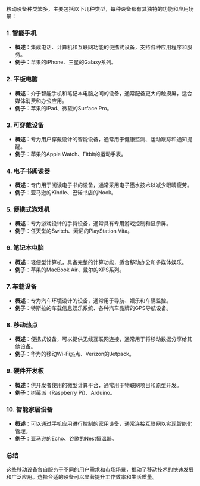 移动设备种类繁多，主要包括以下几种类型，每种设备都有其独特的功能和应用场景：

### 1. 智能手机
- **概述**：集成电话、计算机和互联网功能的便携式设备，支持各种应用程序和服务。
- **例子**：苹果的iPhone、三星的Galaxy系列。

### 2. 平板电脑
- **概述**：介于智能手机和笔记本电脑之间的设备，通常配备更大的触摸屏，适合媒体消费和办公应用。
- **例子**：苹果的iPad、微软的Surface Pro。

### 3. 可穿戴设备
- **概述**：专为用户穿戴设计的智能设备，通常用于健康监测、运动跟踪和通知提醒。
- **例子**：苹果的Apple Watch、Fitbit的运动手表。

### 4. 电子书阅读器
- **概述**：专门用于阅读电子书的设备，通常采用电子墨水技术以减少眼睛疲劳。
- **例子**：亚马逊的Kindle、巴诺书店的Nook。

### 5. 便携式游戏机
- **概述**：专为游戏设计的手持设备，通常具有专用游戏控制和显示屏。
- **例子**：任天堂的Switch、索尼的PlayStation Vita。

### 6. 笔记本电脑
- **概述**：轻便型计算机，具备完整的计算功能，适合移动办公和多媒体娱乐。
- **例子**：苹果的MacBook Air、戴尔的XPS系列。

### 7. 车载设备
- **概述**：专为汽车环境设计的设备，通常用于导航、娱乐和车辆监控。
- **例子**：特斯拉的车载信息娱乐系统、各种汽车品牌的GPS导航设备。

### 8. 移动热点
- **概述**：便携式设备，可以提供无线互联网连接，通常用于将移动数据分享给其他设备。
- **例子**：华为的移动Wi-Fi热点、Verizon的Jetpack。

### 9. 硬件开发板
- **概述**：供开发者使用的微型计算平台，通常用于物联网项目和原型开发。
- **例子**：树莓派（Raspberry Pi）、Arduino。

### 10. 智能家居设备
- **概述**：可以通过手机应用进行控制的家用设备，通常连接互联网以实现智能化管理。
- **例子**：亚马逊的Echo、谷歌的Nest恒温器。

### 总结
这些移动设备各自服务于不同的用户需求和市场场景，推动了移动技术的快速发展和广泛应用。选择合适的设备可以显著提升工作效率和生活质量。